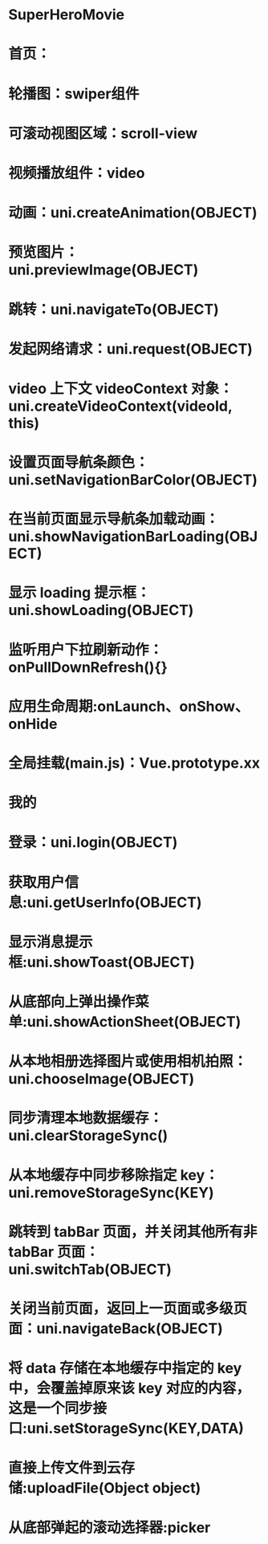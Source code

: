 # SuperHeroMovie

# 首页：

# 轮播图：swiper组件
# 可滚动视图区域：scroll-view
# 视频播放组件：video
# 动画：uni.createAnimation(OBJECT)
# 预览图片：uni.previewImage(OBJECT)
# 跳转：uni.navigateTo(OBJECT)
# 发起网络请求：uni.request(OBJECT)
# video 上下文 videoContext 对象：uni.createVideoContext(videoId, this)
# 设置页面导航条颜色：uni.setNavigationBarColor(OBJECT)
# 在当前页面显示导航条加载动画：uni.showNavigationBarLoading(OBJECT)
# 显示 loading 提示框：uni.showLoading(OBJECT)
# 监听用户下拉刷新动作：onPullDownRefresh(){}
# 应用生命周期:onLaunch、onShow、onHide
# 全局挂载(main.js)：Vue.prototype.xx

# 我的
# 登录：uni.login(OBJECT)
# 获取用户信息:uni.getUserInfo(OBJECT)
# 显示消息提示框:uni.showToast(OBJECT)
# 从底部向上弹出操作菜单:uni.showActionSheet(OBJECT)
# 从本地相册选择图片或使用相机拍照：uni.chooseImage(OBJECT)
# 同步清理本地数据缓存：uni.clearStorageSync()
# 从本地缓存中同步移除指定 key：uni.removeStorageSync(KEY)
# 跳转到 tabBar 页面，并关闭其他所有非 tabBar 页面：uni.switchTab(OBJECT)
# 关闭当前页面，返回上一页面或多级页面：uni.navigateBack(OBJECT)
# 将 data 存储在本地缓存中指定的 key 中，会覆盖掉原来该 key 对应的内容，这是一个同步接口:uni.setStorageSync(KEY,DATA)
# 直接上传文件到云存储:uploadFile(Object object)
# 从底部弹起的滚动选择器:picker
